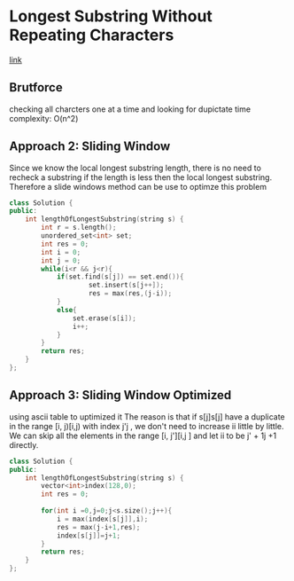 # Longest Substring Without Repeating Characters

[link](https://leetcode.com/explore/interview/card/top-interview-questions-medium/103/array-and-strings/779/)

## Brutforce 
checking all charcters one at a time and looking for dupictate
time complexity: O(n^2)

## Approach 2: Sliding Window
Since we know the local longest substring length, there is no need to recheck a substring if the length is less then the local longest substring. Therefore a slide windows method can be use to optimze this problem

```cpp 
class Solution {
public:
    int lengthOfLongestSubstring(string s) {
        int r = s.length();
        unordered_set<int> set;
        int res = 0;
        int i = 0;
        int j = 0;
        while(i<r && j<r){
            if(set.find(s[j]) == set.end()){
                    set.insert(s[j++]);
                    res = max(res,(j-i));
            }
            else{
                set.erase(s[i]);
                i++;
            }
        }
        return res;
    }
};
```
## Approach 3: Sliding Window Optimized

using ascii table to uptimized it
The reason is that if s[j]s[j] have a duplicate in the range [i, j)[i,j) with index j'j , we don't need to increase ii little by little. We can skip all the elements in the range [i, j'][i,j ] and let ii to be j' + 1j +1 directly.

```cpp
class Solution {
public:
    int lengthOfLongestSubstring(string s) {
        vector<int>index(128,0);
        int res = 0;
        
        for(int i =0,j=0;j<s.size();j++){
            i = max(index[s[j]],i);
            res = max(j-i+1,res);
            index[s[j]]=j+1;
        }
        return res;
    }
};
```